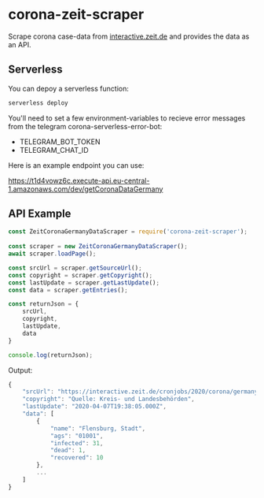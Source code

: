 # corona-zeit-scraper

Scrape corona case-data from [interactive.zeit.de](https://www.zeit.de/wissen/gesundheit/coronavirus-echtzeit-karte-deutschland-landkreise-infektionen-ausbreitung) and provides the data as an API.

## Serverless

You can depoy a serverless function:

```sh
serverless deploy
```

You'll need to set a few environment-variables to recieve error messages from the telegram corona-serverless-error-bot:

* TELEGRAM_BOT_TOKEN
* TELEGRAM_CHAT_ID

Here is an example endpoint you can use:

https://t1d4vowz6c.execute-api.eu-central-1.amazonaws.com/dev/getCoronaDataGermany

## API Example

```js
const ZeitCoronaGermanyDataScraper = require('corona-zeit-scraper');
	
const scraper = new ZeitCoronaGermanyDataScraper();
await scraper.loadPage();

const srcUrl = scraper.getSourceUrl();
const copyright = scraper.getCopyright();
const lastUpdate = scraper.getLastUpdate();
const data = scraper.getEntries();

const returnJson = {
	srcUrl,
	copyright,
	lastUpdate,
	data
}

console.log(returnJson);
```

Output:
```js
{
	"srcUrl": "https://interactive.zeit.de/cronjobs/2020/corona/germany.json",
	"copyright": "Quelle: Kreis- und Landesbehörden",
	"lastUpdate": "2020-04-07T19:38:05.000Z",
	"data": [
		{
			"name": "Flensburg, Stadt",
			"ags": "01001",
			"infected": 31,
			"dead": 1,
			"recovered": 10
		},
		...
	]
}
```